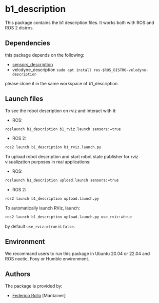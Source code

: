 # b1_description

This package contains the b1 description files. It works both with ROS and ROS 2 distros.

## Dependencies

this package depends on the following:

* [sensors_description](https://github.com/LeoBoticsHub/sensors_description.git)
* velodyne_description ```sudo apt install ros-$ROS_DISTRO-velodyne-description```

please clone it in the same workspace of b1_description.

## Launch files

To see the robot description on rviz and interact with it:

* ROS:

```bash
roslaunch b1_description b1_rviz.launch sensors:=true
```

* ROS 2:

```bash
ros2 launch b1_description b1_rviz.launch.py
```

To upload robot description and start robot state publisher for rviz visualization purposes in real applications:

* ROS:

```bash
roslaunch b1_description upload.launch sensors:=true
```

* ROS 2:

```bash
ros2 launch b1_description upload.launch.py
```

To automatically launch RViz, launch:

```bash
ros2 launch b1_description upload.launch.py use_rviz:=true
```

by default `use_rviz:=true` is `false`.

## Environment

We recommand users to run this package in Ubuntu 20.04 or 22.04 and ROS noetic, Foxy or Humble environment.

## Authors

The package is provided by:

* [Federico Rollo](https://github.com/FedericoRollo) [Mantainer]
